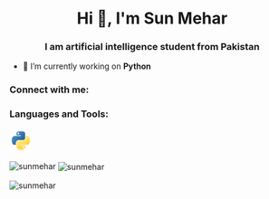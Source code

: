 <h1 align="center">Hi 👋, I'm Sun Mehar</h1>
<h3 align="center">I am artificial intelligence student from Pakistan</h3>

- 🔭 I’m currently working on **Python**

<h3 align="left">Connect with me:</h3>
<p align="left">
</p>

<h3 align="left">Languages and Tools:</h3>
<p align="left"> <a href="https://www.python.org" target="_blank" rel="noreferrer"> <img src="https://raw.githubusercontent.com/devicons/devicon/master/icons/python/python-original.svg" alt="python" width="40" height="40"/> </a> </p>

<p><img align="left" src="https://github-readme-stats.vercel.app/api/top-langs?username=sunmehar&show_icons=true&locale=en&layout=compact" alt="sunmehar" /></p>

<p>&nbsp;<img align="center" src="https://github-readme-stats.vercel.app/api?username=sunmehar&show_icons=true&locale=en" alt="sunmehar" /></p>

<p><img align="center" src="https://github-readme-streak-stats.herokuapp.com/?user=sunmehar&" alt="sunmehar" /></p>
